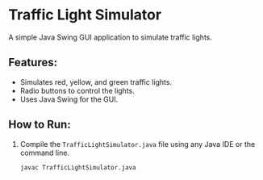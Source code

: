 # Traffic Light Simulator

A simple Java Swing GUI application to simulate traffic lights. 

## Features:
- Simulates red, yellow, and green traffic lights.
- Radio buttons to control the lights.
- Uses Java Swing for the GUI.

## How to Run:
1. Compile the `TrafficLightSimulator.java` file using any Java IDE or the command line.
   ```bash
   javac TrafficLightSimulator.java
